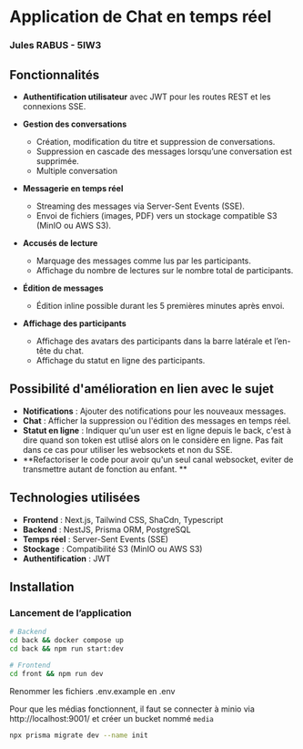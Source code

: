 # Application de Chat en temps réel

### Jules RABUS - 5IW3

## Fonctionnalités

* **Authentification utilisateur** avec JWT pour les routes REST et les connexions SSE.
* **Gestion des conversations**

    * Création, modification du titre et suppression de conversations.
    * Suppression en cascade des messages lorsqu’une conversation est supprimée.
    * Multiple conversation
* **Messagerie en temps réel**

    * Streaming des messages via Server-Sent Events (SSE).
    * Envoi de fichiers (images, PDF) vers un stockage compatible S3 (MinIO ou AWS S3).
* **Accusés de lecture**

    * Marquage des messages comme lus par les participants.
    * Affichage du nombre de lectures sur le nombre total de participants.
* **Édition de messages**

    * Édition inline possible durant les 5 premières minutes après envoi.
* **Affichage des participants**

    * Affichage des avatars des participants dans la barre latérale et l’en-tête du chat.
    * Affichage du statut en ligne des participants.

## Possibilité d'amélioration en lien avec le sujet
* **Notifications** : Ajouter des notifications pour les nouveaux messages.
* **Chat** : Afficher la suppression ou l'édition des messages en temps réel.
* **Statut en ligne** : Indiquer qu'un user est en ligne depuis le back, c'est à dire quand son token est utlisé alors on le considère en ligne. Pas fait dans ce cas pour utiliser les websockets et non du SSE.
* **Refactoriser le code pour avoir qu'un seul canal websocket, eviter de transmettre autant de fonction au enfant. **

## Technologies utilisées

* **Frontend** : Next.js, Tailwind CSS, ShaCdn, Typescript
* **Backend** : NestJS, Prisma ORM, PostgreSQL
* **Temps réel** : Server-Sent Events (SSE)
* **Stockage** : Compatibilité S3 (MinIO ou AWS S3)
* **Authentification** : JWT

## Installation

### Lancement de l’application

```bash
# Backend
cd back && docker compose up
cd back && npm run start:dev

# Frontend
cd front && npm run dev
```

Renommer les fichiers .env.example en .env

Pour que les médias fonctionnent, il faut se connecter à minio via http://localhost:9001/ et créer un bucket nommé `media`

```bash
npx prisma migrate dev --name init
```